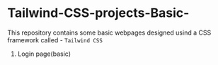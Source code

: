 # Tailwind-CSS-projects-Basic-
This repository contains some basic webpages designed usind a CSS framework called - `Tailwind CSS` 
1. Login page(basic)
